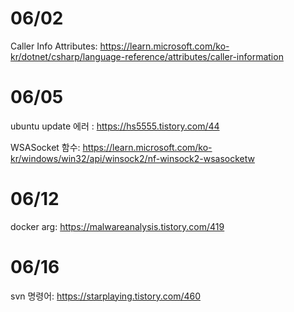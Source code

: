 # 06/02

Caller Info Attributes: https://learn.microsoft.com/ko-kr/dotnet/csharp/language-reference/attributes/caller-information

# 06/05

ubuntu update 에러 : https://hs5555.tistory.com/44

WSASocket 함수: https://learn.microsoft.com/ko-kr/windows/win32/api/winsock2/nf-winsock2-wsasocketw


# 06/12

docker arg: https://malwareanalysis.tistory.com/419

# 06/16

svn 명령어: https://starplaying.tistory.com/460
